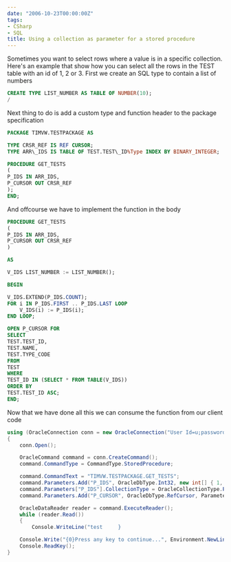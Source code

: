 ```yaml
---
date: "2006-10-23T00:00:00Z"
tags:
- CSharp
- SQL
title: Using a collection as parameter for a stored procedure
---
```

Sometimes you want to select rows where a value is in a specific collection. Here's an example that show how you can select all the rows in the TEST table with an id of 1, 2 or 3. First we create an SQL type to contain a list of numbers

```sql
CREATE TYPE LIST_NUMBER AS TABLE OF NUMBER(10);
/
```

Next thing to do is add a custom type and function header to the package specification

```sql
PACKAGE TIMVW.TESTPACKAGE AS

TYPE CRSR_REF IS REF CURSOR;
TYPE ARR\_IDS IS TABLE OF TEST.TEST\_ID%Type INDEX BY BINARY_INTEGER;

PROCEDURE GET_TESTS
(
P_IDS IN ARR_IDS,
P_CURSOR OUT CRSR_REF
);
END;
```

And offcourse we have to implement the function in the body

```sql
PROCEDURE GET_TESTS
(
P_IDS IN ARR_IDS,
P_CURSOR OUT CRSR_REF
)

AS

V_IDS LIST_NUMBER := LIST_NUMBER();

BEGIN

V_IDS.EXTEND(P_IDS.COUNT);
FOR i IN P_IDS.FIRST .. P_IDS.LAST LOOP
	V_IDS(i) := P_IDS(i);
END LOOP;

OPEN P_CURSOR FOR
SELECT
TEST.TEST_ID,
TEST.NAME,
TEST.TYPE_CODE
FROM
TEST
WHERE
TEST_ID IN (SELECT * FROM TABLE(V_IDS))
ORDER BY
TEST.TEST_ID ASC;
END;
```

Now that we have done all this we can consume the function from our client code

```csharp
using (OracleConnection conn = new OracleConnection("User Id=u;password=p;Data Source=ORCL"))
{
	conn.Open();

	OracleCommand command = conn.CreateCommand();
	command.CommandType = CommandType.StoredProcedure;

	command.CommandText = "TIMVW.TESTPACKAGE.GET_TESTS";
	command.Parameters.Add("P_IDS", OracleDbType.Int32, new int[] { 1, 2, 3 }, ParameterDirection.Input);
	command.Parameters["P_IDS"].CollectionType = OracleCollectionType.PLSQLAssociativeArray;
	command.Parameters.Add("P_CURSOR", OracleDbType.RefCursor, ParameterDirection.Output);

	OracleDataReader reader = command.ExecuteReader();
	while (reader.Read())
	{
		Console.WriteLine("test 	}

	Console.Write("{0}Press any key to continue...", Environment.NewLine);
	Console.ReadKey();
}
```
